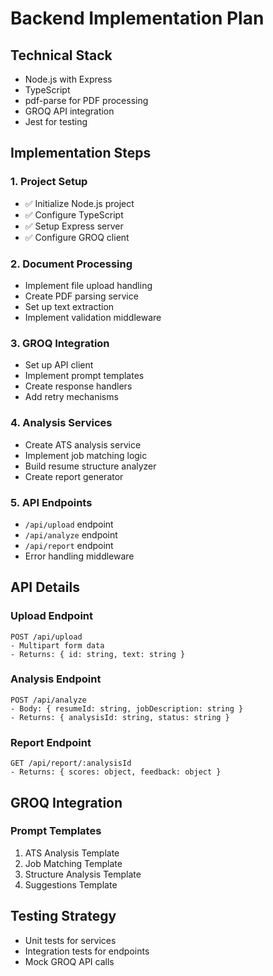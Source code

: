 # Backend Implementation Plan

## Technical Stack
- Node.js with Express
- TypeScript
- pdf-parse for PDF processing
- GROQ API integration
- Jest for testing

## Implementation Steps

### 1. Project Setup
- ✅ Initialize Node.js project
- ✅ Configure TypeScript
- ✅ Setup Express server
- ✅ Configure GROQ client

### 2. Document Processing
- Implement file upload handling
- Create PDF parsing service
- Set up text extraction
- Implement validation middleware

### 3. GROQ Integration
- Set up API client
- Implement prompt templates
- Create response handlers
- Add retry mechanisms

### 4. Analysis Services
- Create ATS analysis service
- Implement job matching logic
- Build resume structure analyzer
- Create report generator

### 5. API Endpoints
- `/api/upload` endpoint
- `/api/analyze` endpoint
- `/api/report` endpoint
- Error handling middleware

## API Details

### Upload Endpoint
```
POST /api/upload
- Multipart form data
- Returns: { id: string, text: string }
```

### Analysis Endpoint
```
POST /api/analyze
- Body: { resumeId: string, jobDescription: string }
- Returns: { analysisId: string, status: string }
```

### Report Endpoint
```
GET /api/report/:analysisId
- Returns: { scores: object, feedback: object }
```

## GROQ Integration

### Prompt Templates
1. ATS Analysis Template
2. Job Matching Template
3. Structure Analysis Template
4. Suggestions Template

## Testing Strategy
- Unit tests for services
- Integration tests for endpoints
- Mock GROQ API calls
